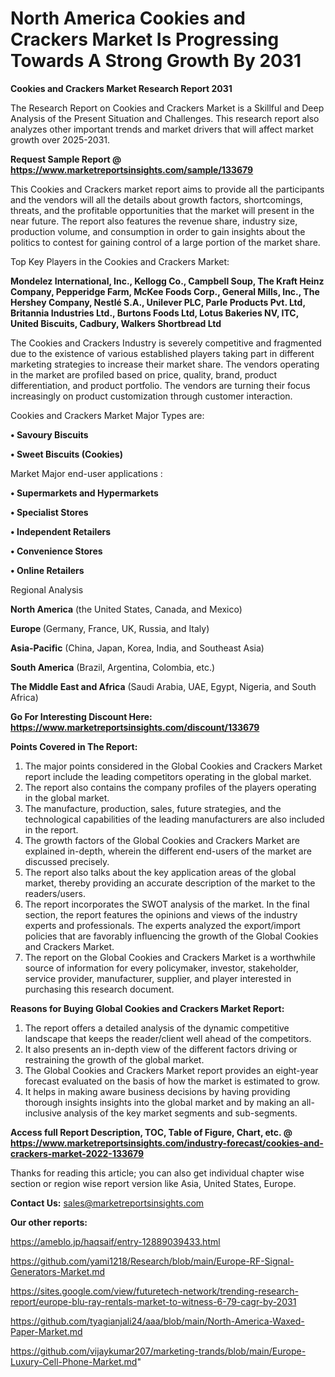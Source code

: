 # North America Cookies and Crackers Market Is Progressing Towards A Strong Growth By 2031

<strong>Cookies and Crackers Market Research Report 2031</strong>

The Research Report on Cookies and Crackers Market is a Skillful and Deep Analysis of the Present Situation and Challenges. This research report also analyzes other important trends and market drivers that will affect market growth over 2025-2031.

<strong>Request Sample Report @ <a href=https://www.marketreportsinsights.com/sample/133679>https://www.marketreportsinsights.com/sample/133679</a></strong>

This Cookies and Crackers market report aims to provide all the participants and the vendors will all the details about growth factors, shortcomings, threats, and the profitable opportunities that the market will present in the near future. The report also features the revenue share, industry size, production volume, and consumption in order to gain insights about the politics to contest for gaining control of a large portion of the market share.

Top Key Players in the Cookies and Crackers Market:

<strong>Mondelez International, Inc., Kellogg Co., Campbell Soup, The Kraft Heinz Company, Pepperidge Farm, McKee Foods Corp., General Mills, Inc., The Hershey Company, Nestlé S.A., Unilever PLC, Parle Products Pvt. Ltd, Britannia Industries Ltd., Burtons Foods Ltd, Lotus Bakeries NV, ITC, United Biscuits, Cadbury, Walkers Shortbread Ltd</strong>

The Cookies and Crackers Industry is severely competitive and fragmented due to the existence of various established players taking part in different marketing strategies to increase their market share. The vendors operating in the market are profiled based on price, quality, brand, product differentiation, and product portfolio. The vendors are turning their focus increasingly on product customization through customer interaction.

Cookies and Crackers Market Major Types are:

<strong>• Savoury Biscuits

• Sweet Biscuits (Cookies)</strong>

Market Major end-user applications :

<strong>• Supermarkets and Hypermarkets

• Specialist Stores

• Independent Retailers

• Convenience Stores

• Online Retailers</strong>

Regional Analysis

</u><strong><b>North America</b></strong> (the United States, Canada, and Mexico)

<strong><b>Europe </b></strong>(Germany, France, UK, Russia, and Italy)

<strong><b>Asia-Pacific</b></strong> (China, Japan, Korea, India, and Southeast Asia)

<strong><b>South America</b></strong> (Brazil, Argentina, Colombia, etc.)

<strong><b>The Middle East and Africa</b></strong> (Saudi Arabia, UAE, Egypt, Nigeria, and South Africa)

<strong>Go For Interesting Discount Here: <a href=https://www.marketreportsinsights.com/discount/133679>https://www.marketreportsinsights.com/discount/133679</a></strong>

<strong>Points Covered in The Report:</strong>
<ol>
  <li>The major points considered in the Global Cookies and Crackers Market report include the leading competitors operating in the global market.</li>
  <li>The report also contains the company profiles of the players operating in the global market.</li>
  <li>The manufacture, production, sales, future strategies, and the technological capabilities of the leading manufacturers are also included in the report.</li>
  <li>The growth factors of the Global Cookies and Crackers Market are explained in-depth, wherein the different end-users of the market are discussed precisely.</li>
  <li>The report also talks about the key application areas of the global market, thereby providing an accurate description of the market to the readers/users.</li>
  <li>The report incorporates the SWOT analysis of the market. In the final section, the report features the opinions and views of the industry experts and professionals. The experts analyzed the export/import policies that are favorably influencing the growth of the Global Cookies and Crackers Market.</li>
  <li>The report on the Global Cookies and Crackers Market is a worthwhile source of information for every policymaker, investor, stakeholder, service provider, manufacturer, supplier, and player interested in purchasing this research document.</li>
</ol>
<strong>Reasons for Buying Global Cookies and Crackers Market Report:</strong>

<ol>
  <li>The report offers a detailed analysis of the dynamic competitive landscape that keeps the reader/client well ahead of the competitors.</li>
  <li>It also presents an in-depth view of the different factors driving or restraining the growth of the global market.</li>
  <li>The Global Cookies and Crackers Market report provides an eight-year forecast evaluated on the basis of how the market is estimated to grow.</li>
  <li>It helps in making aware business decisions by having providing thorough insights insights into the global market and by making an all-inclusive analysis of the key market segments and sub-segments.</li>
</ol>
<strong>Access full Report Description, TOC, Table of Figure, Chart, etc. @ <a href=https://www.marketreportsinsights.com/industry-forecast/cookies-and-crackers-market-2022-133679>https://www.marketreportsinsights.com/industry-forecast/cookies-and-crackers-market-2022-133679</a></strong>


Thanks for reading this article; you can also get individual chapter wise section or region wise report version like Asia, United States, Europe.

<strong>Contact Us:</strong>
sales@marketreportsinsights.com

<strong>Our other reports:</strong>

<a href=https://ameblo.jp/haqsaif/entry-12889039433.html>https://ameblo.jp/haqsaif/entry-12889039433.html</a>

<a href=https://github.com/yami1218/Research/blob/main/Europe-RF-Signal-Generators-Market.md>https://github.com/yami1218/Research/blob/main/Europe-RF-Signal-Generators-Market.md</a>

<a href=https://sites.google.com/view/futuretech-network/trending-research-report/europe-blu-ray-rentals-market-to-witness-6-79-cagr-by-2031>https://sites.google.com/view/futuretech-network/trending-research-report/europe-blu-ray-rentals-market-to-witness-6-79-cagr-by-2031</a>

<a href=https://github.com/tyagianjali24/aaa/blob/main/North-America-Waxed-Paper-Market.md>https://github.com/tyagianjali24/aaa/blob/main/North-America-Waxed-Paper-Market.md</a>

<a href=https://github.com/vijaykumar207/marketing-trands/blob/main/Europe-Luxury-Cell-Phone-Market.md>https://github.com/vijaykumar207/marketing-trands/blob/main/Europe-Luxury-Cell-Phone-Market.md</a>"
